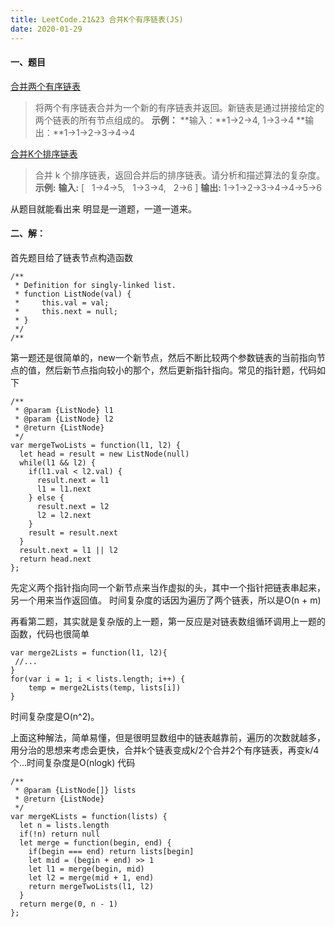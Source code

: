 ```yaml
---
title: LeetCode.21&23 合并K个有序链表(JS)
date: 2020-01-29
---
```

#### 一、题目
[合并两个有序链表](https://leetcode-cn.com/problems/merge-two-sorted-lists/)
> 将两个有序链表合并为一个新的有序链表并返回。新链表是通过拼接给定的两个链表的所有节点组成的。
> **示例：**
> **输入：**1->2->4, 1->3->4
**输出：**1->1->2->3->4->4

[合并K个排序链表](https://leetcode-cn.com/problems/merge-k-sorted-lists/)
>合并 k 个排序链表，返回合并后的排序链表。请分析和描述算法的复杂度。
>**示例:**
>**输入:**
\[
  1->4->5,
  1->3->4,
  2->6
\]
**输出:** 1->1->2->3->4->4->5->6

从题目就能看出来 明显是一道题，一道一道来。
#### 二、解：
首先题目给了链表节点构造函数
```
/**
 * Definition for singly-linked list.
 * function ListNode(val) {
 *     this.val = val;
 *     this.next = null;
 * }
 */
/**
```
第一题还是很简单的，new一个新节点，然后不断比较两个参数链表的当前指向节点的值，然后新节点指向较小的那个，然后更新指针指向。常见的指针题，代码如下
```
/**
 * @param {ListNode} l1
 * @param {ListNode} l2
 * @return {ListNode}
 */
var mergeTwoLists = function(l1, l2) {
  let head = result = new ListNode(null)
  while(l1 && l2) {
    if(l1.val < l2.val) {
      result.next = l1
      l1 = l1.next
    } else {
      result.next = l2
      l2 = l2.next
    }
    result = result.next
  }
  result.next = l1 || l2
  return head.next
};
```
先定义两个指针指向同一个新节点来当作虚拟的头，其中一个指针把链表串起来，另一个用来当作返回值。
时间复杂度的话因为遍历了两个链表，所以是O(n + m)

再看第二题，其实就是复杂版的上一题，第一反应是对链表数组循环调用上一题的函数，代码也很简单
```
var merge2Lists = function(l1, l2){
 //...
}
for(var i = 1; i < lists.length; i++) {
    temp = merge2Lists(temp, lists[i])
}
```
时间复杂度是O(n^2)。

上面这种解法，简单易懂，但是很明显数组中的链表越靠前，遍历的次数就越多，用分治的思想来考虑会更快，合并k个链表变成k/2个合并2个有序链表，再变k/4个...时间复杂度是O(nlogk)
代码
```
/**
 * @param {ListNode[]} lists
 * @return {ListNode}
 */
var mergeKLists = function(lists) {
  let n = lists.length
  if(!n) return null
  let merge = function(begin, end) {
    if(begin === end) return lists[begin]
    let mid = (begin + end) >> 1
    let l1 = merge(begin, mid)
    let l2 = merge(mid + 1, end)
    return mergeTwoLists(l1, l2)
  }
  return merge(0, n - 1)
};
```